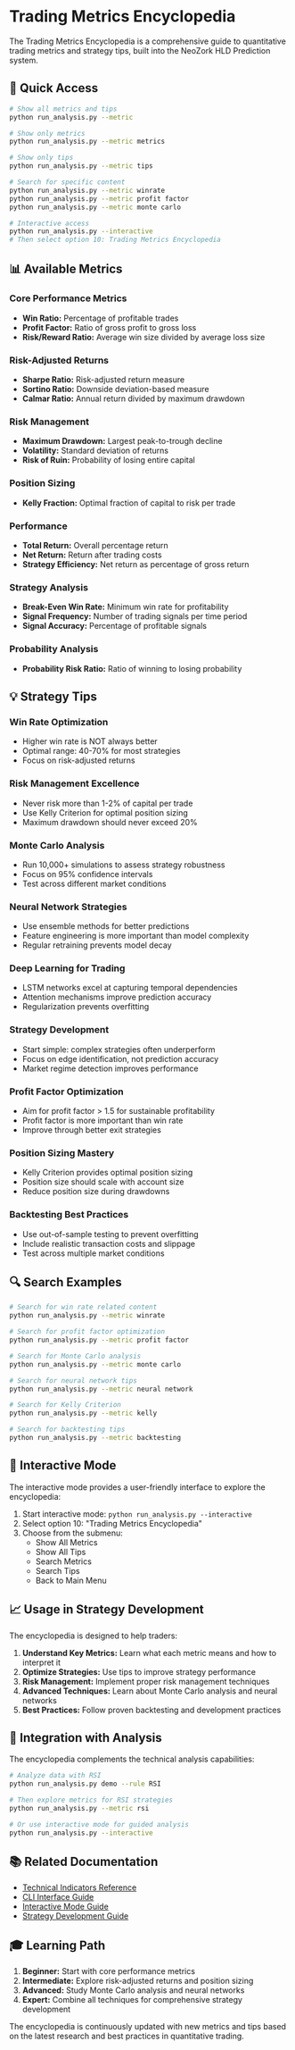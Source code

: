 # Trading Metrics Encyclopedia

The Trading Metrics Encyclopedia is a comprehensive guide to quantitative trading metrics and strategy tips, built into the NeoZork HLD Prediction system.

## 🚀 Quick Access

```bash
# Show all metrics and tips
python run_analysis.py --metric

# Show only metrics
python run_analysis.py --metric metrics

# Show only tips
python run_analysis.py --metric tips

# Search for specific content
python run_analysis.py --metric winrate
python run_analysis.py --metric profit factor
python run_analysis.py --metric monte carlo

# Interactive access
python run_analysis.py --interactive
# Then select option 10: Trading Metrics Encyclopedia
```

## 📊 Available Metrics

### Core Performance Metrics
- **Win Ratio:** Percentage of profitable trades
- **Profit Factor:** Ratio of gross profit to gross loss
- **Risk/Reward Ratio:** Average win size divided by average loss size

### Risk-Adjusted Returns
- **Sharpe Ratio:** Risk-adjusted return measure
- **Sortino Ratio:** Downside deviation-based measure
- **Calmar Ratio:** Annual return divided by maximum drawdown

### Risk Management
- **Maximum Drawdown:** Largest peak-to-trough decline
- **Volatility:** Standard deviation of returns
- **Risk of Ruin:** Probability of losing entire capital

### Position Sizing
- **Kelly Fraction:** Optimal fraction of capital to risk per trade

### Performance
- **Total Return:** Overall percentage return
- **Net Return:** Return after trading costs
- **Strategy Efficiency:** Net return as percentage of gross return

### Strategy Analysis
- **Break-Even Win Rate:** Minimum win rate for profitability
- **Signal Frequency:** Number of trading signals per time period
- **Signal Accuracy:** Percentage of profitable signals

### Probability Analysis
- **Probability Risk Ratio:** Ratio of winning to losing probability

## 💡 Strategy Tips

### Win Rate Optimization
- Higher win rate is NOT always better
- Optimal range: 40-70% for most strategies
- Focus on risk-adjusted returns

### Risk Management Excellence
- Never risk more than 1-2% of capital per trade
- Use Kelly Criterion for optimal position sizing
- Maximum drawdown should never exceed 20%

### Monte Carlo Analysis
- Run 10,000+ simulations to assess strategy robustness
- Focus on 95% confidence intervals
- Test across different market conditions

### Neural Network Strategies
- Use ensemble methods for better predictions
- Feature engineering is more important than model complexity
- Regular retraining prevents model decay

### Deep Learning for Trading
- LSTM networks excel at capturing temporal dependencies
- Attention mechanisms improve prediction accuracy
- Regularization prevents overfitting

### Strategy Development
- Start simple: complex strategies often underperform
- Focus on edge identification, not prediction accuracy
- Market regime detection improves performance

### Profit Factor Optimization
- Aim for profit factor > 1.5 for sustainable profitability
- Profit factor is more important than win rate
- Improve through better exit strategies

### Position Sizing Mastery
- Kelly Criterion provides optimal position sizing
- Position size should scale with account size
- Reduce position size during drawdowns

### Backtesting Best Practices
- Use out-of-sample testing to prevent overfitting
- Include realistic transaction costs and slippage
- Test across multiple market conditions

## 🔍 Search Examples

```bash
# Search for win rate related content
python run_analysis.py --metric winrate

# Search for profit factor optimization
python run_analysis.py --metric profit factor

# Search for Monte Carlo analysis
python run_analysis.py --metric monte carlo

# Search for neural network tips
python run_analysis.py --metric neural network

# Search for Kelly Criterion
python run_analysis.py --metric kelly

# Search for backtesting tips
python run_analysis.py --metric backtesting
```

## 🎯 Interactive Mode

The interactive mode provides a user-friendly interface to explore the encyclopedia:

1. Start interactive mode: `python run_analysis.py --interactive`
2. Select option 10: "Trading Metrics Encyclopedia"
3. Choose from the submenu:
   - Show All Metrics
   - Show All Tips
   - Search Metrics
   - Search Tips
   - Back to Main Menu

## 📈 Usage in Strategy Development

The encyclopedia is designed to help traders:

1. **Understand Key Metrics:** Learn what each metric means and how to interpret it
2. **Optimize Strategies:** Use tips to improve strategy performance
3. **Risk Management:** Implement proper risk management techniques
4. **Advanced Techniques:** Learn about Monte Carlo analysis and neural networks
5. **Best Practices:** Follow proven backtesting and development practices

## 🔧 Integration with Analysis

The encyclopedia complements the technical analysis capabilities:

```bash
# Analyze data with RSI
python run_analysis.py demo --rule RSI

# Then explore metrics for RSI strategies
python run_analysis.py --metric rsi

# Or use interactive mode for guided analysis
python run_analysis.py --interactive
```

## 📚 Related Documentation

- [Technical Indicators Reference](docs/reference/indicators/)
- [CLI Interface Guide](docs/guides/cli-interface.md)
- [Interactive Mode Guide](docs/guides/interactive-mode.md)
- [Strategy Development Guide](docs/guides/strategy-development.md)

## 🎓 Learning Path

1. **Beginner:** Start with core performance metrics
2. **Intermediate:** Explore risk-adjusted returns and position sizing
3. **Advanced:** Study Monte Carlo analysis and neural networks
4. **Expert:** Combine all techniques for comprehensive strategy development

The encyclopedia is continuously updated with new metrics and tips based on the latest research and best practices in quantitative trading. 